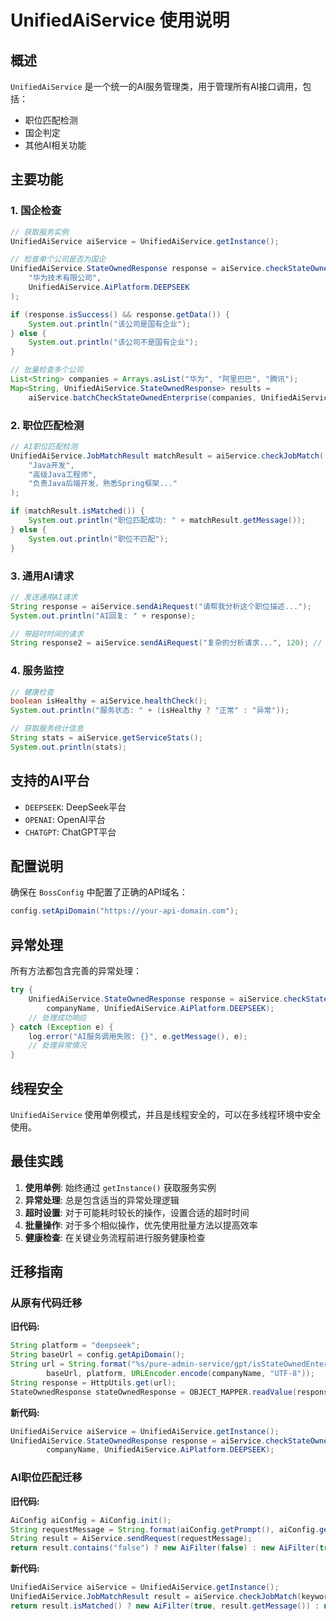 # UnifiedAiService 使用说明

## 概述

`UnifiedAiService` 是一个统一的AI服务管理类，用于管理所有AI接口调用，包括：
- 职位匹配检测
- 国企判定
- 其他AI相关功能

## 主要功能

### 1. 国企检查

```java
// 获取服务实例
UnifiedAiService aiService = UnifiedAiService.getInstance();

// 检查单个公司是否为国企
UnifiedAiService.StateOwnedResponse response = aiService.checkStateOwnedEnterprise(
    "华为技术有限公司", 
    UnifiedAiService.AiPlatform.DEEPSEEK
);

if (response.isSuccess() && response.getData()) {
    System.out.println("该公司是国有企业");
} else {
    System.out.println("该公司不是国有企业");
}

// 批量检查多个公司
List<String> companies = Arrays.asList("华为", "阿里巴巴", "腾讯");
Map<String, UnifiedAiService.StateOwnedResponse> results = 
    aiService.batchCheckStateOwnedEnterprise(companies, UnifiedAiService.AiPlatform.DEEPSEEK);
```

### 2. 职位匹配检测

```java
// AI职位匹配检测
UnifiedAiService.JobMatchResult matchResult = aiService.checkJobMatch(
    "Java开发", 
    "高级Java工程师", 
    "负责Java后端开发，熟悉Spring框架..."
);

if (matchResult.isMatched()) {
    System.out.println("职位匹配成功: " + matchResult.getMessage());
} else {
    System.out.println("职位不匹配");
}
```

### 3. 通用AI请求

```java
// 发送通用AI请求
String response = aiService.sendAiRequest("请帮我分析这个职位描述...");
System.out.println("AI回复: " + response);

// 带超时时间的请求
String response2 = aiService.sendAiRequest("复杂的分析请求...", 120); // 120秒超时
```

### 4. 服务监控

```java
// 健康检查
boolean isHealthy = aiService.healthCheck();
System.out.println("服务状态: " + (isHealthy ? "正常" : "异常"));

// 获取服务统计信息
String stats = aiService.getServiceStats();
System.out.println(stats);
```

## 支持的AI平台

- `DEEPSEEK`: DeepSeek平台
- `OPENAI`: OpenAI平台
- `CHATGPT`: ChatGPT平台

## 配置说明

确保在 `BossConfig` 中配置了正确的API域名：

```java
config.setApiDomain("https://your-api-domain.com");
```

## 异常处理

所有方法都包含完善的异常处理：

```java
try {
    UnifiedAiService.StateOwnedResponse response = aiService.checkStateOwnedEnterprise(
        companyName, UnifiedAiService.AiPlatform.DEEPSEEK);
    // 处理成功响应
} catch (Exception e) {
    log.error("AI服务调用失败: {}", e.getMessage(), e);
    // 处理异常情况
}
```

## 线程安全

`UnifiedAiService` 使用单例模式，并且是线程安全的，可以在多线程环境中安全使用。

## 最佳实践

1. **使用单例**: 始终通过 `getInstance()` 获取服务实例
2. **异常处理**: 总是包含适当的异常处理逻辑
3. **超时设置**: 对于可能耗时较长的操作，设置合适的超时时间
4. **批量操作**: 对于多个相似操作，优先使用批量方法以提高效率
5. **健康检查**: 在关键业务流程前进行服务健康检查

## 迁移指南

### 从原有代码迁移

**旧代码:**
```java
String platform = "deepseek";
String baseUrl = config.getApiDomain();
String url = String.format("%s/pure-admin-service/gpt/isStateOwnedEnterprise/%s?companyName=%s",
        baseUrl, platform, URLEncoder.encode(companyName, "UTF-8"));
String response = HttpUtils.get(url);
StateOwnedResponse stateOwnedResponse = OBJECT_MAPPER.readValue(response, StateOwnedResponse.class);
```

**新代码:**
```java
UnifiedAiService aiService = UnifiedAiService.getInstance();
UnifiedAiService.StateOwnedResponse response = aiService.checkStateOwnedEnterprise(
        companyName, UnifiedAiService.AiPlatform.DEEPSEEK);
```

### AI职位匹配迁移

**旧代码:**
```java
AiConfig aiConfig = AiConfig.init();
String requestMessage = String.format(aiConfig.getPrompt(), aiConfig.getIntroduce(), keyword, jobName, jd, config.getSayHi());
String result = AiService.sendRequest(requestMessage);
return result.contains("false") ? new AiFilter(false) : new AiFilter(true, result);
```

**新代码:**
```java
UnifiedAiService aiService = UnifiedAiService.getInstance();
UnifiedAiService.JobMatchResult result = aiService.checkJobMatch(keyword, jobName, jd);
return result.isMatched() ? new AiFilter(true, result.getMessage()) : new AiFilter(false);
``` 
